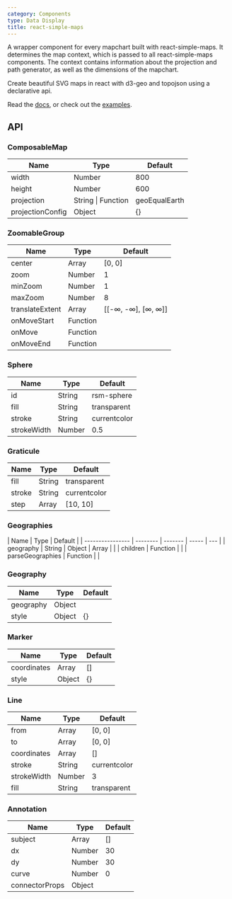 ```yaml
---
category: Components
type: Data Display
title: react-simple-maps
---
```


A wrapper component for every mapchart built with react-simple-maps. It determines the map context, which is passed to all react-simple-maps components. The context contains information about the projection and path generator, as well as the dimensions of the mapchart.

Create beautiful SVG maps in react with d3-geo and topojson using a declarative api.

Read the [docs](https://www.react-simple-maps.io/docs/getting-started/), or check out the [examples](https://www.react-simple-maps.io/examples/).

## API

### ComposableMap

| Name             | Type               | Default       |
| ---------------- | ------------------ | ------------- |
| width            | Number             | 800           |
| height           | Number             | 600           |
| projection       | String \| Function | geoEqualEarth |
| projectionConfig | Object             | {}            |

### ZoomableGroup

| Name            | Type     | Default            |
| --------------- | -------- | ------------------ |
| center          | Array    | [0, 0]             |
| zoom            | Number   | 1                  |
| minZoom         | Number   | 1                  |
| maxZoom         | Number   | 8                  |
| translateExtent | Array    | [[-∞, -∞], [∞, ∞]] |
| onMoveStart     | Function |                    |
| onMove          | Function |                    |
| onMoveEnd       | Function |                    |

### Sphere

| Name        | Type   | Default      |
| ----------- | ------ | ------------ |
| id          | String | rsm-sphere   |
| fill        | String | transparent  |
| stroke      | String | currentcolor |
| strokeWidth | Number | 0.5          |

### Graticule

| Name   | Type   | Default      |
| ------ | ------ | ------------ |
| fill   | String | transparent  |
| stroke | String | currentcolor |
| step   | Array  | [10, 10]     |

### Geographies

| Name             | Type     | Default |
| ---------------- | -------- | ------- | ----- | --- |
| geography        | String   | Object  | Array |     |
| children         | Function |         |
| parseGeographies | Function |         |

### Geography

| Name      | Type   | Default |
| --------- | ------ | ------- |
| geography | Object |         |
| style     | Object | {}      |

### Marker

| Name        | Type   | Default |
| ----------- | ------ | ------- |
| coordinates | Array  | []      |
| style       | Object | {}      |

### Line

| Name        | Type   | Default      |
| ----------- | ------ | ------------ |
| from        | Array  | [0, 0]       |
| to          | Array  | [0, 0]       |
| coordinates | Array  | []           |
| stroke      | String | currentcolor |
| strokeWidth | Number | 3            |
| fill        | String | transparent  |

### Annotation

| Name           | Type   | Default |
| -------------- | ------ | ------- |
| subject        | Array  | []      |
| dx             | Number | 30      |
| dy             | Number | 30      |
| curve          | Number | 0       |
| connectorProps | Object |         |
